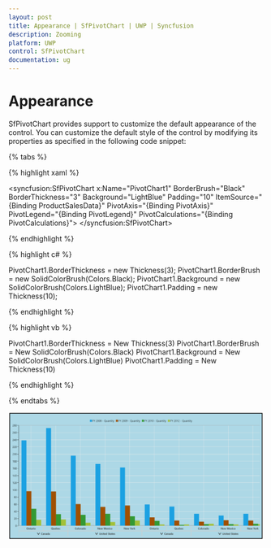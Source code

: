 ```yaml
---
layout: post
title: Appearance | SfPivotChart | UWP | Syncfusion
description: Zooming
platform: UWP
control: SfPivotChart
documentation: ug
---
```


# Appearance

SfPivotChart provides support to customize the default appearance of the control. You can customize the default style of the control by modifying its properties as specified in the following code snippet:

{% tabs %}

{% highlight xaml %}

<syncfusion:SfPivotChart x:Name="PivotChart1" BorderBrush="Black" BorderThickness="3" Background="LightBlue" Padding="10"
                         ItemSource="{Binding ProductSalesData}" PivotAxis="{Binding PivotAxis}"
                         PivotLegend="{Binding PivotLegend}" PivotCalculations="{Binding PivotCalculations}">
</syncfusion:SfPivotChart>

{% endhighlight %}

{% highlight c# %}

PivotChart1.BorderThickness = new Thickness(3);
PivotChart1.BorderBrush = new SolidColorBrush(Colors.Black);
PivotChart1.Background = new SolidColorBrush(Colors.LightBlue);
PivotChart1.Padding = new Thickness(10);

{% endhighlight %}

{% highlight vb %}

PivotChart1.BorderThickness = New Thickness(3)
PivotChart1.BorderBrush = New SolidColorBrush(Colors.Black)
PivotChart1.Background = New SolidColorBrush(Colors.LightBlue)
PivotChart1.Padding = New Thickness(10)

{% endhighlight %}

{% endtabs %}

![](Appearance_images/appearance.png)